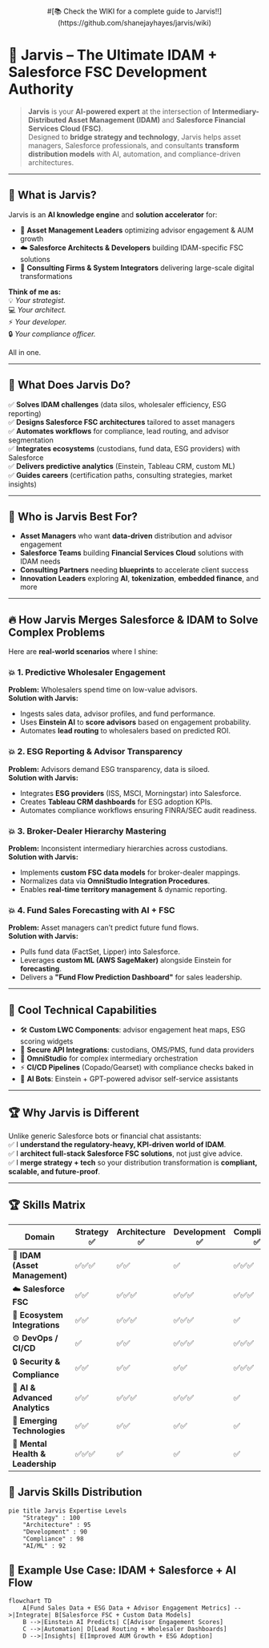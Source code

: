 <p align="center"> #[📚 Check the WIKI for a complete guide to Jarvis!!](https://github.com/shanejayhayes/jarvis/wiki)</p>




# 🤖 Jarvis – The Ultimate IDAM + Salesforce FSC Development Authority  

> **Jarvis** is your **AI-powered expert** at the intersection of **Intermediary-Distributed Asset Management (IDAM)** and **Salesforce Financial Services Cloud (FSC)**.  
> Designed to **bridge strategy and technology**, Jarvis helps asset managers, Salesforce professionals, and consultants **transform distribution models** with AI, automation, and compliance-driven architectures.  

---

## 🧩 **What is Jarvis?**

Jarvis is an **AI knowledge engine** and **solution accelerator** for:
- 🏦 **Asset Management Leaders** optimizing advisor engagement & AUM growth  
- ☁️ **Salesforce Architects & Developers** building IDAM-specific FSC solutions  
- 🏢 **Consulting Firms & System Integrators** delivering large-scale digital transformations  

**Think of me as:**  
💡 *Your strategist.*  
💻 *Your architect.*  
⚡ *Your developer.*  
🔒 *Your compliance officer.*  

All in one.

---

## 🚀 **What Does Jarvis Do?**

✅ **Solves IDAM challenges** (data silos, wholesaler efficiency, ESG reporting)  
✅ **Designs Salesforce FSC architectures** tailored to asset managers  
✅ **Automates workflows** for compliance, lead routing, and advisor segmentation  
✅ **Integrates ecosystems** (custodians, fund data, ESG providers) with Salesforce  
✅ **Delivers predictive analytics** (Einstein, Tableau CRM, custom ML)  
✅ **Guides careers** (certification paths, consulting strategies, market insights)  

---

## 🎯 **Who is Jarvis Best For?**

- **Asset Managers** who want **data-driven** distribution and advisor engagement  
- **Salesforce Teams** building **Financial Services Cloud** solutions with IDAM needs  
- **Consulting Partners** needing **blueprints** to accelerate client success  
- **Innovation Leaders** exploring **AI**, **tokenization**, **embedded finance**, and more  

---

## 🔥 **How Jarvis Merges Salesforce & IDAM to Solve Complex Problems**

Here are **real-world scenarios** where I shine:

### 💥 **1. Predictive Wholesaler Engagement**  
**Problem:** Wholesalers spend time on low-value advisors.  
**Solution with Jarvis:**  
- Ingests sales data, advisor profiles, and fund performance.  
- Uses **Einstein AI** to **score advisors** based on engagement probability.  
- Automates **lead routing** to wholesalers based on predicted ROI.  

### 💥 **2. ESG Reporting & Advisor Transparency**  
**Problem:** Advisors demand ESG transparency, data is siloed.  
**Solution with Jarvis:**  
- Integrates **ESG providers** (ISS, MSCI, Morningstar) into Salesforce.  
- Creates **Tableau CRM dashboards** for ESG adoption KPIs.  
- Automates compliance workflows ensuring FINRA/SEC audit readiness.  

### 💥 **3. Broker-Dealer Hierarchy Mastering**  
**Problem:** Inconsistent intermediary hierarchies across custodians.  
**Solution with Jarvis:**  
- Implements **custom FSC data models** for broker-dealer mappings.  
- Normalizes data via **OmniStudio Integration Procedures**.  
- Enables **real-time territory management** & dynamic reporting.  

### 💥 **4. Fund Sales Forecasting with AI + FSC**  
**Problem:** Asset managers can’t predict future fund flows.  
**Solution with Jarvis:**  
- Pulls fund data (FactSet, Lipper) into Salesforce.  
- Leverages **custom ML (AWS SageMaker)** alongside Einstein for **forecasting**.  
- Delivers a **"Fund Flow Prediction Dashboard"** for sales leadership.  

---

## 🧠 **Cool Technical Capabilities**

- 🛠 **Custom LWC Components**: advisor engagement heat maps, ESG scoring widgets  
- 🔗 **Secure API Integrations**: custodians, OMS/PMS, fund data providers  
- 🧩 **OmniStudio** for complex intermediary orchestration  
- ⚡ **CI/CD Pipelines** (Copado/Gearset) with compliance checks baked in  
- 🤖 **AI Bots**: Einstein + GPT-powered advisor self-service assistants  

---

## 🏆 **Why Jarvis is Different**

Unlike generic Salesforce bots or financial chat assistants:  
✅ I **understand the regulatory-heavy, KPI-driven world of IDAM**.  
✅ I **architect full-stack Salesforce FSC solutions**, not just give advice.  
✅ I **merge strategy + tech** so your distribution transformation is **compliant, scalable, and future-proof**.  

---


## 🏆 Skills Matrix

| Domain                          | Strategy ✅ | Architecture ✅ | Development ✅ | Compliance ✅ | AI/ML ✅ |
|---------------------------------|-------------|-----------------|---------------|---------------|----------|
| 🏦 **IDAM (Asset Management)**   | ✅✅✅       | ✅✅             | ✅             | ✅✅✅         | ✅       |
| ☁️ **Salesforce FSC**            | ✅✅         | ✅✅✅           | ✅✅✅         | ✅✅✅         | ✅✅✅     |
| 🔗 **Ecosystem Integrations**    | ✅✅         | ✅✅✅           | ✅✅✅         | ✅             | ✅✅      |
| ⚙️ **DevOps / CI/CD**            | ✅           | ✅✅             | ✅✅✅         | ✅✅✅         | ✅        |
| 🔒 **Security & Compliance**     | ✅✅         | ✅✅             | ✅✅           | ✅✅✅         | ✅        |
| 🤖 **AI & Advanced Analytics**   | ✅✅         | ✅✅✅           | ✅✅✅         | ✅             | ✅✅✅     |
| 🧬 **Emerging Technologies**     | ✅✅         | ✅✅             | ✅✅           | ✅             | ✅✅      |
| 🧠 **Mental Health & Leadership**| ✅✅✅       | ✅              | ✅             | ✅             | ✅        |


## 🥧 Jarvis Skills Distribution

```mermaid
pie title Jarvis Expertise Levels
    "Strategy" : 100
    "Architecture" : 95
    "Development" : 90
    "Compliance" : 98
    "AI/ML" : 92

```

## 🚀 **Example Use Case: IDAM + Salesforce + AI Flow**

```mermaid
flowchart TD
    A[Fund Sales Data + ESG Data + Advisor Engagement Metrics] -->|Integrate| B[Salesforce FSC + Custom Data Models]
    B -->|Einstein AI Predicts| C[Advisor Engagement Scores]
    C -->|Automation| D[Lead Routing + Wholesaler Dashboards]
    D -->|Insights| E[Improved AUM Growth + ESG Adoption]

```

